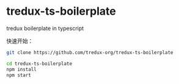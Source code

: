 # tredux-ts-boilerplate
tredux boilerplate in typescript

快速开始：
```bash
git clone https://github.com/tredux-org/tredux-ts-boilerplate

cd tredux-ts-boilerplate
npm install
npm start
```